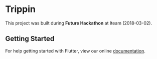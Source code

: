 # Trippin

This project was built during **Future Hackathon** at Iteam (2018-03-02).

## Getting Started

For help getting started with Flutter, view our online
[documentation](https://flutter.io/).
